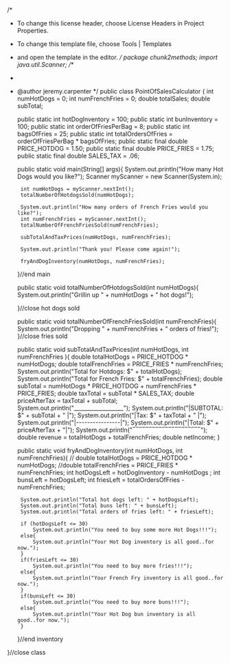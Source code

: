 /*
 * To change this license header, choose License Headers in Project Properties.
 * To change this template file, choose Tools | Templates
 * and open the template in the editor.
 */
package chunk2methods;
import java.util.Scanner;
/**
 *
 * @author jeremy.carpenter
 */
public class PointOfSalesCalculator {
    int numHotDogs = 0;
    int numFrenchFries = 0;
    double totalSales;
    double subTotal;
    
    public static int hotDogInventory = 100;
    public static int bunInventory = 100;
    public static int orderOfFriesPerBag = 8;
    public static int bagsOfFries = 25;
    public static int totalOrdersOfFries = orderOfFriesPerBag * bagsOfFries;
    public static final double PRICE_HOTDOG = 1.50;
    public static final double PRICE_FRIES = 1.75;
    public static final double SALES_TAX = .06;
    
    
    public static void main(String[] args){
        System.out.println("How many Hot Dogs would you like?");
        Scanner myScanner = new Scanner(System.in);
        
        int numHotDogs = myScanner.nextInt();
        totalNumberOfHotdogsSold(numHotDogs);
        
        System.out.println("How many orders of French Fries would you like?");
        int numFrenchFries = myScanner.nextInt();
        totalNumberOfFrenchFriesSold(numFrenchFries);
         
        subTotalAndTaxPrices(numHotDogs, numFrenchFries);
        
        System.out.println("Thank you! Please come again!");
        
        fryAndDogInventory(numHotDogs, numFrenchFries);
        
    }//end main
    
    public static void totalNumberOfHotdogsSold(int numHotDogs){
        System.out.println("Grillin up " + numHotDogs + " hot dogs!");
        
    
    }//close hot dogs sold
    
    public static void totalNumberOfFrenchFriesSold(int numFrenchFries){
        System.out.println("Dropping " + numFrenchFries + " orders of fries!");
    }//close fries sold
    
    public static void subTotalAndTaxPrices(int numHotDogs, int numFrenchFries ){
        double totalHotDogs = PRICE_HOTDOG * numHotDogs;
        double totalFrenchFries = PRICE_FRIES * numFrenchFries;
        System.out.println("Total for Hotdogs:      $" + totalHotDogs);
        System.out.println("Total for French Fries: $" + totalFrenchFries);
        double subTotal = numHotDogs * PRICE_HOTDOG + numFrenchFries * PRICE_FRIES;
        double taxTotal = subTotal * SALES_TAX;
        double priceAfterTax = taxTotal + subTotal; 
        System.out.println("__________________");
        System.out.println("|SUBTOTAL: $" + subTotal + " |");
        System.out.println("|Tax:      $" + taxTotal + " |");
        System.out.println("|----------------|");
        System.out.println("|Total:    $" + priceAfterTax + "|");
        System.out.println("‾‾‾‾‾‾‾‾‾‾‾‾‾‾‾‾‾‾‾‾‾");
        double revenue = totalHotDogs + totalFrenchFries;
        double netIncome;
    }
    
    public static void fryAndDogInventory(int numHotDogs, int numFrenchFries){
       // double totalHotDogs = PRICE_HOTDOG * numHotDogs;
       //double totalFrenchFries = PRICE_FRIES * numFrenchFries;
        int hotDogsLeft = hotDogInventory - numHotDogs ;
        int bunsLeft = hotDogsLeft;
        int friesLeft = totalOrdersOfFries - numFrenchFries;
        
        System.out.println("Total hot dogs left: " + hotDogsLeft);
        System.out.println("Total buns left: " + bunsLeft);
        System.out.println("Total orders of fries left: " + friesLeft);
        
        if (hotDogsLeft <= 30)
            System.out.println("You need to buy some more Hot Dogs!!!");
        else{
            System.out.println("Your Hot Dog inventory is all good..for now.");
        }
        if(friesLeft <= 30)
            System.out.println("You need to buy more fries!!!");
        else{
            System.out.println("Your French Fry inventory is all good..for now.");
        }
        if(bunsLeft <= 30)
            System.out.println("You need to buy more buns!!!");
        else{
            System.out.println("Your Hot Dog bun inventory is all good..for now.");
        }
    }//end inventory
    
    
    
}//close class

